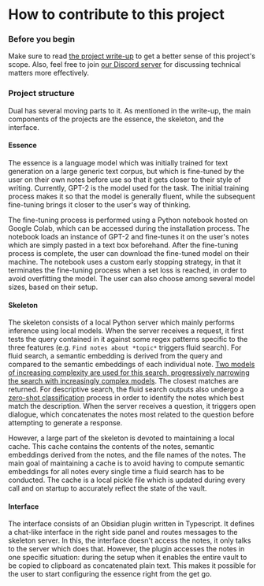 # How to contribute to this project

### Before you begin
Make sure to read [the project write-up](https://psionica.org/docs/workshop/dual/) to get a better sense of this project's scope. Also, feel free to join [our Discord server](https://discord.gg/hREGTng6na) for discussing technical matters more effectively.

### Project structure
Dual has several moving parts to it. As mentioned in the write-up, the main components of the projects are the essence, the skeleton, and the interface.

#### Essence
The essence is a language model which was initially trained for text generation on a large generic text corpus, but which is fine-tuned by the user on their own notes before use so that it gets closer to their style of writing. Currently, GPT-2 is the model used for the task. The initial training process makes it so that the model is generally fluent, while the subsequent fine-tuning brings it closer to the user's way of thinking.

The fine-tuning process is performed using a Python notebook hosted on Google Colab, which can be accessed during the installation process. The notebook loads an instance of GPT-2 and fine-tunes it on the user's notes which are simply pasted in a text box beforehand. After the fine-tuning process is complete, the user can download the fine-tuned model on their machine. The notebook uses a custom early stopping strategy, in that it terminates the fine-tuning process when a set loss is reached, in order to avoid overfitting the model. The user can also choose among several model sizes, based on their setup.

#### Skeleton
The skeleton consists of a local Python server which mainly performs inference using local models. When the server receives a request, it first tests the query contained in it against some regex patterns specific to the three features (e.g. `Find notes about *topic*` triggers fluid search). For fluid search, a semantic embedding is derived from the query and compared to the semantic embeddings of each individual note. [Two models of increasing complexity are used for this search, progressively narrowing the search with increasingly complex models](https://www.sbert.net/examples/applications/cross-encoder/README.html). The closest matches are returned. For descriptive search, the fluid search outputs also undergo a [zero-shot classification](https://joeddav.github.io/blog/2020/05/29/ZSL.html) process in order to identify the notes which best match the description. When the server receives a question, it triggers open dialogue, which concatenates the notes most related to the question before attempting to generate a response.

However, a large part of the skeleton is devoted to maintaining a local cache. This cache contains the contents of the notes, semantic embeddings derived from the notes, and the file names of the notes. The main goal of maintaining a cache is to avoid having to compute semantic embeddings for all notes every single time a fluid search has to be conducted. The cache is a local pickle file which is updated during every call and on startup to accurately reflect the state of the vault.

#### Interface
The interface consists of an Obsidian plugin written in Typescript. It defines a chat-like interface in the right side panel and routes messages to the skeleton server. In this, the interface doesn't access the notes, it only talks to the server which does that. However, the plugin accesses the notes in one specific situation: during the setup when it enables the entire vault to be copied to clipboard as concatenated plain text. This makes it possible for the user to start configuring the essence right from the get go. 
